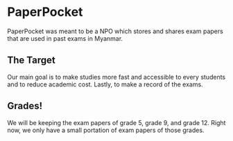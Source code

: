 # PaperPocket
PaperPocket was meant to be a NPO which stores and shares exam papers that are used in past exams in Myanmar.

## The Target
Our main goal is to make studies more fast and accessible to every students and to reduce academic cost. Lastly, to make a record of the exams.

## Grades!
We will be keeping the exam papers of grade 5, grade 9, and grade 12. Right now, we only have a small portation of exam papers of those grades.

<!-- ## legitimacy
trust me bro. i have suffered enough -->
